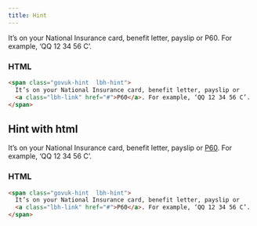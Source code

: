 ```yaml
---
title: Hint
---
```


<span class="govuk-hint  lbh-hint">
  It’s on your National Insurance card, benefit letter, payslip or P60.
For example, ‘QQ 12 34 56 C’.
</span>

### HTML

```html
<span class="govuk-hint  lbh-hint">
  It’s on your National Insurance card, benefit letter, payslip or
  <a class="lbh-link" href="#">P60</a>. For example, ‘QQ 12 34 56 C’.
</span>
```

## Hint with html

<span class="govuk-hint  lbh-hint">
  It’s on your National Insurance card, benefit letter, payslip or
  <a class="lbh-link" href="#">P60</a>. For example, ‘QQ 12 34 56 C’.
</span>

### HTML

```html
<span class="govuk-hint  lbh-hint">
  It’s on your National Insurance card, benefit letter, payslip or
  <a class="lbh-link" href="#">P60</a>. For example, ‘QQ 12 34 56 C’.
</span>
```
